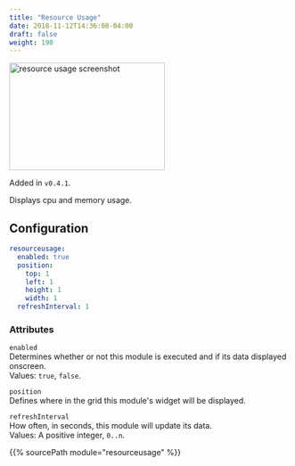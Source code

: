 ```yaml
---
title: "Resource Usage"
date: 2018-11-12T14:36:08-04:00
draft: false
weight: 190
---
```


<img class="screenshot" src="/imgs/modules/resource_usage.png" width="279" height="193" alt="resource usage screenshot" />

Added in `v0.4.1`.

Displays cpu and memory usage.

## Configuration

```yaml
resourceusage:
  enabled: true
  position:
    top: 1
    left: 1
    height: 1
    width: 1
  refreshInterval: 1
```

### Attributes

`enabled` <br />
Determines whether or not this module is executed and if its data displayed onscreen. <br />
Values: `true`, `false`.

`position` <br />
Defines where in the grid this module's widget will be displayed. <br />

`refreshInterval` <br />
How often, in seconds, this module will update its data. <br />
Values: A positive integer, `0..n`.

{{% sourcePath module="resourceusage" %}}